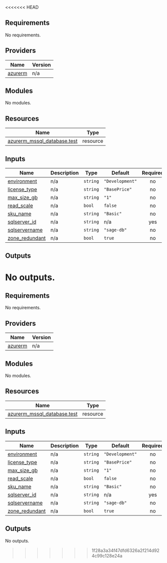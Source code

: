 <<<<<<< HEAD
## Requirements

No requirements.

## Providers

| Name | Version |
|------|---------|
| <a name="provider_azurerm"></a> [azurerm](#provider\_azurerm) | n/a |

## Modules

No modules.

## Resources

| Name | Type |
|------|------|
| [azurerm_mssql_database.test](https://registry.terraform.io/providers/hashicorp/azurerm/latest/docs/resources/mssql_database) | resource |

## Inputs

| Name | Description | Type | Default | Required |
|------|-------------|------|---------|:--------:|
| <a name="input_environment"></a> [environment](#input\_environment) | n/a | `string` | `"Development"` | no |
| <a name="input_license_type"></a> [license\_type](#input\_license\_type) | n/a | `string` | `"BasePrice"` | no |
| <a name="input_max_size_gb"></a> [max\_size\_gb](#input\_max\_size\_gb) | n/a | `string` | `"1"` | no |
| <a name="input_read_scale"></a> [read\_scale](#input\_read\_scale) | n/a | `bool` | `false` | no |
| <a name="input_sku_name"></a> [sku\_name](#input\_sku\_name) | n/a | `string` | `"Basic"` | no |
| <a name="input_sqlserver_id"></a> [sqlserver\_id](#input\_sqlserver\_id) | n/a | `string` | n/a | yes |
| <a name="input_sqlservername"></a> [sqlservername](#input\_sqlservername) | n/a | `string` | `"sage-db"` | no |
| <a name="input_zone_redundant"></a> [zone\_redundant](#input\_zone\_redundant) | n/a | `bool` | `true` | no |

## Outputs

No outputs.
=======
## Requirements

No requirements.

## Providers

| Name | Version |
|------|---------|
| <a name="provider_azurerm"></a> [azurerm](#provider\_azurerm) | n/a |

## Modules

No modules.

## Resources

| Name | Type |
|------|------|
| [azurerm_mssql_database.test](https://registry.terraform.io/providers/hashicorp/azurerm/latest/docs/resources/mssql_database) | resource |

## Inputs

| Name | Description | Type | Default | Required |
|------|-------------|------|---------|:--------:|
| <a name="input_environment"></a> [environment](#input\_environment) | n/a | `string` | `"Development"` | no |
| <a name="input_license_type"></a> [license\_type](#input\_license\_type) | n/a | `string` | `"BasePrice"` | no |
| <a name="input_max_size_gb"></a> [max\_size\_gb](#input\_max\_size\_gb) | n/a | `string` | `"1"` | no |
| <a name="input_read_scale"></a> [read\_scale](#input\_read\_scale) | n/a | `bool` | `false` | no |
| <a name="input_sku_name"></a> [sku\_name](#input\_sku\_name) | n/a | `string` | `"Basic"` | no |
| <a name="input_sqlserver_id"></a> [sqlserver\_id](#input\_sqlserver\_id) | n/a | `string` | n/a | yes |
| <a name="input_sqlservername"></a> [sqlservername](#input\_sqlservername) | n/a | `string` | `"sage-db"` | no |
| <a name="input_zone_redundant"></a> [zone\_redundant](#input\_zone\_redundant) | n/a | `bool` | `true` | no |

## Outputs

No outputs.
>>>>>>> 1f28a3a34f47dfd6326a2f214d924c99c128e24a
